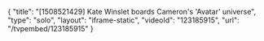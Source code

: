 {
    "title": "[1508521429] Kate Winslet boards Cameron's 'Avatar' universe",
    "type": "solo",
    "layout": "iframe-static",
    "videoId": "123185915",
    "url": "\/tvpembed\/123185915"
}